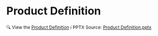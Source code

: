 # Product Definition
<sup> 🔍 View the <a href="Product Definition.pdf">Product Definition</a> </sup>
<sup> ℹ️ PPTX Source: <a href="./Product Definition.pptx">Product Definition.pptx</a></sup>

